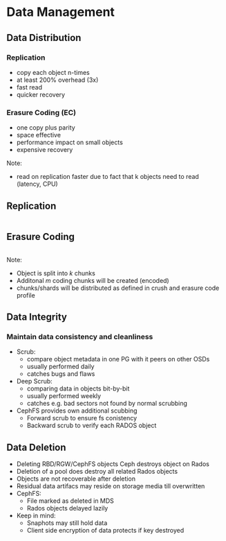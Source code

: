 <!-- .slide: data-state="section-break" id="section-break-2.2" data-timing="10s" -->
# Data Management


<!-- .slide: data-state="normal" id="data-1" data-timing="20s" data-menu-title="Thread Actors" -->
## Data Distribution

### Replication <!-- .element: class="fragment" data-fragment-index="0" -->
* copy each object n-times <!-- .element: class="fragment" data-fragment-index="0" -->
* at least 200% overhead (3x) <!-- .element: class="fragment" data-fragment-index="0" -->
* fast read <!-- .element: class="fragment" data-fragment-index="0" -->
* quicker recovery <!-- .element: class="fragment" data-fragment-index="0" -->

### Erasure Coding (EC) <!-- .element: class="fragment" data-fragment-index="1" -->
* one copy plus parity <!-- .element: class="fragment" data-fragment-index="1" -->
* space effective <!-- .element: class="fragment" data-fragment-index="1" -->
* performance impact on small objects <!-- .element: class="fragment" data-fragment-index="1" -->
* expensive recovery <!-- .element: class="fragment" data-fragment-index="1" -->

Note:
- read on replication faster due to fact that k objects need to read (latency, CPU)


<!-- .slide: data-state="normal" id="data-2" data-timing="20s" data-menu-title="Replication Diagram" -->
## Replication
<div>
  <center><img data-src="images/replica_explained.svg" style="width:35%"></center>
</div>


<!-- .slide: data-state="normal" id="data-3" data-timing="20s" data-menu-title="Erasure Coding Diagram" -->
## Erasure Coding
<div>
  <center><img data-src="images/ec_explained_extra.svg" style="width:65%"></center>
</div>

Note:
- Object is split into *k* chunks
- Additonal *m* coding chunks will be created (encoded)
- chunks/shards will be distributed as defined in crush and erasure code profile


<!-- .slide: data-state="normal" id="data-4" data-timing="20s" data-menu-title="Thread Actors" -->
## Data Integrity

### Maintain data consistency and cleanliness
* Scrub:
  * compare object metadata in one PG with it peers on other OSDs
  * usually performed daily
  * catches bugs and flaws
* Deep Scrub:
  * comparing data in objects bit-by-bit
  * usually performed weekly
  * catches e.g. bad sectors not found by normal scrubbing
* CephFS provides own additional scubbing
  * Forward scrub to ensure fs conistency
  * Backward scrub to verify each RADOS object


<!-- .slide: data-state="normal" id="data-5" data-timing="20s" data-menu-title="General considerations" -->
## Data Deletion

* Deleting RBD/RGW/CephFS objects Ceph destroys object on Rados
* Deletion of a pool does destroy all related Rados objects
* Objects are not recoverable after deletion
* Residual data artifacs may reside on storage media till overwritten
* CephFS:
  * File marked as deleted in MDS
  * Rados objects delayed lazily
* Keep in mind:
  * Snaphots may still hold data
  * Client side encryption of data protects if key destroyed

